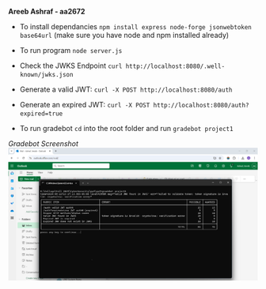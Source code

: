 **Areeb Ashraf - aa2672**

- To install dependancies `npm install express node-forge jsonwebtoken base64url` (make sure you have node and npm installed already)
- To run program `node server.js`

- Check the JWKS Endpoint
`curl http://localhost:8080/.well-known/jwks.json`

- Generate a valid JWT:
`curl -X POST http://localhost:8080/auth`

- Generate an expired JWT:
`curl -X POST http://localhost:8080/auth?expired=true`

- To run gradebot `cd` into the root folder and run `gradebot project1`

*Gradebot Screenshot*
![screenshot](gradebotScreenshot.png)